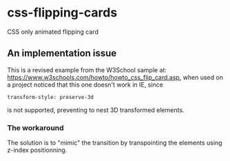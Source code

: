# css-flipping-cards

CSS only animated flipping card

## An implementation issue

This is a revised example from the W3School sample at: https://www.w3schools.com/howto/howto_css_flip_card.asp, when used on a project noticed that this one doesn't work in IE, since 
```
transform-style: preserve-3d
```
is not supported, preventing to nest 3D transformed elements.

### The workaround

The solution is to "mimic" the transition by transpointing the elements using z-index positionning.
